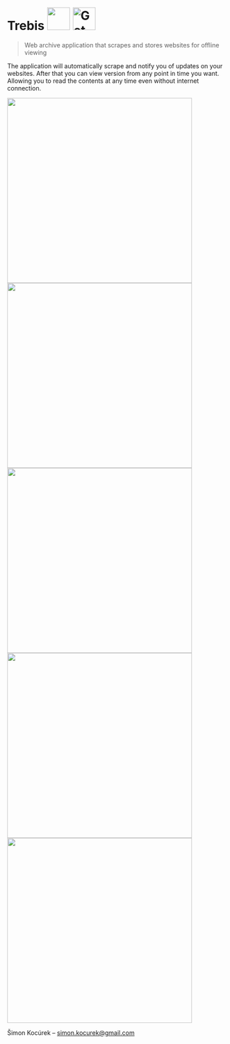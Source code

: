 # Trebis <img src="app/src/main/ic_launcher-web.png" height="52"> <a href='https://play.google.com/store/apps/details?id=simon.trebis&pcampaignid=MKT-Other-global-all-co-prtnr-py-PartBadge-Mar2515-1'><img alt='Get it on Google Play' src='https://play.google.com/intl/en_us/badges/images/generic/en_badge_web_generic.png' height="52"/></a>
> Web archive application that scrapes and stores websites for offline viewing

The application will automatically scrape and notify you of updates on your websites.
After that you can view version from any point in time you want. Allowing you to read
the contents at any time even without internet connection.

<img src="demo/1.png" width="425">
<img src="demo/2.png" width="425">
<img src="demo/3.png" width="425">
<img src="demo/4.png" width="425">
<img src="demo/5.png" width="425">

Šimon Kocúrek – simon.kocurek@gmail.com
